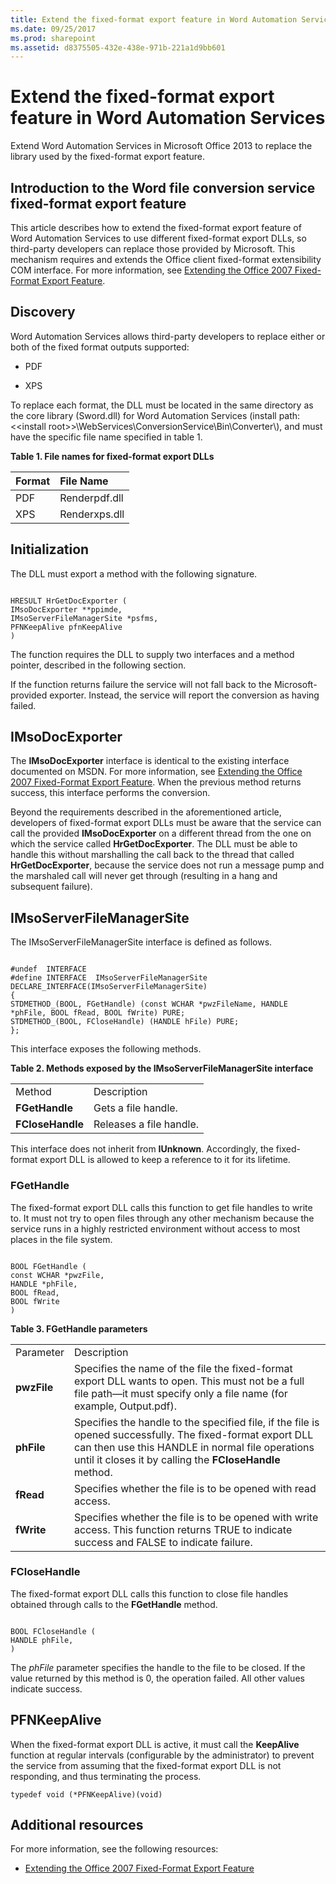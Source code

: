 ```yaml
---
title: Extend the fixed-format export feature in Word Automation Services
ms.date: 09/25/2017
ms.prod: sharepoint
ms.assetid: d8375505-432e-438e-971b-221a1d9bb601
---
```



# Extend the fixed-format export feature in Word Automation Services
Extend Word Automation Services in Microsoft Office 2013 to replace the library used by the fixed-format export feature.
## Introduction to the Word file conversion service fixed-format export feature

This article describes how to extend the fixed-format export feature of Word Automation Services to use different fixed-format export DLLs, so third-party developers can replace those provided by Microsoft. This mechanism requires and extends the Office client fixed-format extensibility COM interface. For more information, see  [Extending the Office 2007 Fixed-Format Export Feature](http://msdn.microsoft.com/en-us/library/aa338206.aspx).
  
    
    

## Discovery

Word Automation Services allows third-party developers to replace either or both of the fixed format outputs supported:
  
    
    

- PDF
    
  
- XPS
    
  
To replace each format, the DLL must be located in the same directory as the core library (Sword.dll) for Word Automation Services (install path: \<\<install root\>\>\\WebServices\\ConversionService\\Bin\\Converter\\), and must have the specific file name specified in table 1.
  
    
    

**Table 1. File names for fixed-format export DLLs**


|**Format**|**File Name**|
|:-----|:-----|
|PDF  <br/> |Renderpdf.dll  <br/> |
|XPS  <br/> |Renderxps.dll  <br/> |
   

## Initialization

The DLL must export a method with the following signature.
  
    
    

```

HRESULT HrGetDocExporter (
IMsoDocExporter **ppimde,
IMsoServerFileManagerSite *psfms,
PFNKeepAlive pfnKeepAlive
)
```

The function requires the DLL to supply two interfaces and a method pointer, described in the following section.
  
    
    
If the function returns failure the service will not fall back to the Microsoft-provided exporter. Instead, the service will report the conversion as having failed.
  
    
    

## IMsoDocExporter

The **IMsoDocExporter** interface is identical to the existing interface documented on MSDN. For more information, see [Extending the Office 2007 Fixed-Format Export Feature](http://msdn.microsoft.com/en-us/library/aa338206.aspx). When the previous method returns success, this interface performs the conversion.
  
    
    
Beyond the requirements described in the aforementioned article, developers of fixed-format export DLLs must be aware that the service can call the provided **IMsoDocExporter** on a different thread from the one on which the service called **HrGetDocExporter**. The DLL must be able to handle this without marshalling the call back to the thread that called **HrGetDocExporter**, because the service does not run a message pump and the marshaled call will never get through (resulting in a hang and subsequent failure).
  
    
    

## IMsoServerFileManagerSite

The IMsoServerFileManagerSite interface is defined as follows.
  
    
    

```

#undef  INTERFACE
#define INTERFACE  IMsoServerFileManagerSite
DECLARE_INTERFACE(IMsoServerFileManagerSite)
{
STDMETHOD_(BOOL, FGetHandle) (const WCHAR *pwzFileName, HANDLE *phFile, BOOL fRead, BOOL fWrite) PURE;
STDMETHOD_(BOOL, FCloseHandle) (HANDLE hFile) PURE;
};
```

This interface exposes the following methods.
  
    
    

**Table 2. Methods exposed by the IMsoServerFileManagerSite interface**

|||
|:-----|:-----|
|Method  <br/> |Description  <br/> |
|**FGetHandle** <br/> |Gets a file handle.  <br/> |
|**FCloseHandle** <br/> |Releases a file handle.  <br/> |
   
This interface does not inherit from **IUnknown**. Accordingly, the fixed-format export DLL is allowed to keep a reference to it for its lifetime.
  
    
    

### FGetHandle

The fixed-format export DLL calls this function to get file handles to write to. It must not try to open files through any other mechanism because the service runs in a highly restricted environment without access to most places in the file system.
  
    
    

```

BOOL FGetHandle (
const WCHAR *pwzFile,
HANDLE *phFile,
BOOL fRead,
BOOL fWrite
)
```


**Table 3. FGetHandle parameters**

|||
|:-----|:-----|
|Parameter  <br/> |Description  <br/> |
|**pwzFile** <br/> |Specifies the name of the file the fixed-format export DLL wants to open. This must not be a full file path—it must specify only a file name (for example, Output.pdf).  <br/> |
|**phFile** <br/> |Specifies the handle to the specified file, if the file is opened successfully. The fixed-format export DLL can then use this HANDLE in normal file operations until it closes it by calling the **FCloseHandle** method. <br/> |
|**fRead** <br/> |Specifies whether the file is to be opened with read access.  <br/> |
|**fWrite** <br/> |Specifies whether the file is to be opened with write access. This function returns TRUE to indicate success and FALSE to indicate failure.  <br/> |
   

### FCloseHandle

The fixed-format export DLL calls this function to close file handles obtained through calls to the **FGetHandle** method.
  
    
    

```

BOOL FCloseHandle (
HANDLE phFile,
)
```

The  *phFile*  parameter specifies the handle to the file to be closed. If the value returned by this method is 0, the operation failed. All other values indicate success.
  
    
    

## PFNKeepAlive

When the fixed-format export DLL is active, it must call the **KeepAlive** function at regular intervals (configurable by the administrator) to prevent the service from assuming that the fixed-format export DLL is not responding, and thus terminating the process.
  
    
    
 `typedef void (*PFNKeepAlive)(void)`
  
    
    

## Additional resources
<a name="bk_addresources"> </a>

For more information, see the following resources:
  
    
    

-  [Extending the Office 2007 Fixed-Format Export Feature](http://msdn.microsoft.com/en-us/library/office/aa338206%28v=office.12%29.aspx)
    
  

